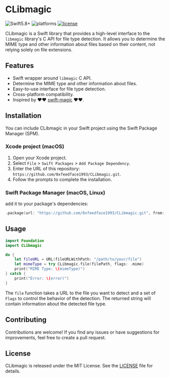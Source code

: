 # CLibmagic

![Swift5.8+](https://img.shields.io/badge/Swift-5.8%2B-orange.svg?style=flat)
![platforms](https://img.shields.io/badge/Platforms-macOS%20%7C%20Linux-orange.svg?style=flat)
[![license](https://img.shields.io/badge/license-MIT-blue.svg)](https://github.com/0xfeedface1993/CLibmagic/blob/master/LICENSE)  

CLibmagic is a Swift library that provides a high-level interface to the `libmagic` library's C API for file type detection. It allows you to determine the MIME type and other information about files based on their content, not relying solely on file extensions.

## Features

- Swift wrapper around `libmagic` C API.
- Determine the MIME type and other information about files.
- Easy-to-use interface for file type detection.
- Cross-platform compatibility.
- Inspired by ❤️❤️ [swift-magic](https://github.com/kishikawakatsumi/swift-magic) ❤️❤️.

## Installation

You can include CLibmagic in your Swift project using the Swift Package Manager (SPM).

### Xcode project (macOS)

1. Open your Xcode project.
2. Select `File` > `Swift Packages` > `Add Package Dependency`.
3. Enter the URL of this repository: `https://github.com/0xfeedface1993/CLibmagic.git`.
4. Follow the prompts to complete the installation.

### Swift Package Manager (macOS, Linux)

add it to your package's dependencies:

```swift
.package(url: "https://github.com/0xfeedface1993/CLibmagic.git", from: "0.1.0")
```

## Usage

```swift
import Foundation
import CLibmagic

do {
    let fileURL = URL(fileURLWithPath: "/path/to/your/file")
    let mimeType = try CLibmagic.file(filePath, flags: .mime)
    print("MIME Type: \(mimeType)")
} catch {
    print("Error: \(error)")
}
```

The `file` function takes a URL to the file you want to detect and a set of `Flags` to control the behavior of the detection. The returned string will contain information about the detected file type.

## Contributing

Contributions are welcome! If you find any issues or have suggestions for improvements, feel free to create a pull request.

## License

CLibmagic is released under the MIT License. See the [LICENSE](LICENSE) file for details.
